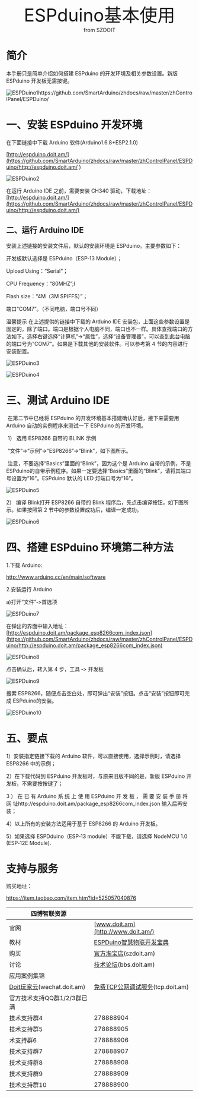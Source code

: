  <center> <font size=10> ESPduino基本使用 </font></center>

<center> from SZDOIT </center>

#  简介

本手册只是简单介绍如何搭建 ESPduino 的开发环境及相关参数设置。新版 ESPduino 开发板无需按键。

![ESPDuino1https://github.com/SmartArduino/zhdocs/raw/master/zhControlPanel/ESPDuino/](ESPDuino1.jpg)

# 一、安装 ESPduino 开发环境

在下面链接中下载 Arduino 软件(Arduino1.6.8+ESP2.1.0)

[http://espduino.doit.am/](https://github.com/SmartArduino/zhdocs/raw/master/zhControlPanel/ESPDuino/http://espduino.doit.am/      )      

![ESPDuino2](https://github.com/SmartArduino/zhdocs/raw/master/zhControlPanel/ESPDuino/ESPDuino2.jpg) 

在运行 Arduino IDE 之前，需要安装 CH340 驱动，下载地址：[http://espduino.doit.am/](https://github.com/SmartArduino/zhdocs/raw/master/zhControlPanel/ESPDuino/http://espduino.doit.am/)

## 二、运行 Arduino IDE

安装上述链接的安装文件后，默认的安装环境是 ESPduino。主要参数如下：

 开发板默认选择是 ESPduino（ESP‐13 Module）；

Upload Using：“Serial”；

CPU Frequency：“80MHZ”;l 

Flash size：“4M（3M SPIFFS）”；

 端口“COM7”。（不同电脑，端口号不同）

温馨提示 
 在上述提供的链接中下载的 Arduino IDE 安装包，上面这些参数设置是固定的，除了端口。端口是根据个人电脑不同，端口也不一样。具体查找端口的方法如下。选择右键选择“计算机”→“属性”，选择“设备管理器”，可以查到此台电脑的端口号为“COM7”。如果是下载其他的安装软件。可以参考第 4 节的内容进行安装配置。 

![ESPDuino3](https://github.com/SmartArduino/zhdocs/raw/master/zhControlPanel/ESPDuino/ESPDuino3.png)

![ESPDuino4](https://github.com/SmartArduino/zhdocs/raw/master/zhControlPanel/ESPDuino/ESPDuino4.png)



#  三、测试 Arduino IDE

​	在第二节中已经将 ESPduino 的开发环境基本搭建确认好后，接下来需要用 Arduino 自动的实例程序来测试一下 ESPduino 的开发环境。

​	1） 选用 ESP8266 自带的 BLINK 示例

​	“文件”→“示例”→“ESP8266”→“Blink”，如下图所示。

​	注意，不要选择“Basics”里面的“Blink”，因为这个是 Arduino 自带的示例，不是 ESPduino的自带示例程序。如果一定要选择“Basics”里面的“Blink”，请将其端口号设置为“16”。ESPduino 默认的 LED 灯端口号为“16”。

![ESPDuino5](https://github.com/SmartArduino/zhdocs/raw/master/zhControlPanel/ESPDuino/ESPDuino5.png)

2） 编译 Blink打开 ESP8266 自带的 Blink 程序后，先点击编译按钮，如下图所示。如果按照第 2 节中的参数设置成功后，编译一定成功。

![ESPDuino6](https://github.com/SmartArduino/zhdocs/raw/master/zhControlPanel/ESPDuino/ESPDuino6.png) 

#  四、搭建 ESPduino 环境第二种方法

1.下载 Arduino:

http://www.arduino.cc/en/main/software

2.安装运行 Arduino

a)打开“文件”‐>首选项 

![ESPDuino7](https://github.com/SmartArduino/zhdocs/raw/master/zhControlPanel/ESPDuino/ESPDuino7.png) 

在弹出的界面中输入地址：[http://espduino.doit.am/package_esp8266com_index.json](https://github.com/SmartArduino/zhdocs/raw/master/zhControlPanel/ESPDuino/http://espduino.doit.am/package_esp8266com_index.json)

![ESPDuino8](https://github.com/SmartArduino/zhdocs/raw/master/zhControlPanel/ESPDuino/ESPDuino8.png)

点击确认后，转入第 4 步，工具 ‐> 开发板 

![ESPDuino9](https://github.com/SmartArduino/zhdocs/raw/master/zhControlPanel/ESPDuino/ESPDuino9.png)

 搜索 ESP8266，随便点击空白处，即可弹出“安装”按钮。点击“安装”按钮即可完成 ESPduino的安装。

![ESPDuino10](https://github.com/SmartArduino/zhdocs/raw/master/zhControlPanel/ESPDuino/ESPDuino10.png)

# 五、要点

1）安装指定链接下载的 Arduino 软件，可以直接使用，选择示例时，请选择 ESP8266 中的示例；

2）在下载代码到 ESPduino 开发板时，与原来旧版不同的是，新版 ESPduino 开发板，不需要按按键了；

3 ） 在 已 有 Arduino 系 统 上 使 用 ESPduino 开 发 板 ， 需 要 安 装 手 册 将 网 址http://espduino.doit.am/package_esp8266com_index.json 输入后再安装；

4）以上所有的安装方法适用于基于 ESP8266 的 Arduino 开发板。

5）如果选择 ESPDduino（ESP‐13 module）不能下载，请选择 NodeMCU 1.0 (ESP‐12E Module). 

# 支持与服务

购买地址：

https://item.taobao.com/item.htm?id=525057040876

| 四博智联资源                                        |                                                              |
| --------------------------------------------------- | ------------------------------------------------------------ |
| 官网                                                | [www.doit.am](http://www.doit.am/)                           |
| 教材                                                | [ESPDuino智慧物联开发宝典](https://item.taobao.com/item.htm?spm=a1z10.3-c.w4002-7420449993.9.Bgp1Ll&id=520583000610) |
| 购买                                                | [官方淘宝店](https://szdoit.taobao.com/)(szdoit.am)          |
| 讨论                                                | [技术论坛](http://bbs.doit.am/forum.php)(bbs.doit.am)        |
| 应用案例集锦                                        |                                                              |
| [Doit玩家云](http://wechat.doit.am)(wechat.doit.am) | [免费TCP公网调试服务](http://tcp.doit.am)(tcp.doit.am)       |
| 官方技术支持QQ群1/2/3群已满                         |                                                              |
| 技术支持群4                                         | 278888904                                                    |
| 技术支持群5                                         | 278888905                                                    |
| 术支持群6                                           | 278888906                                                    |
| 技术支持群7                                         | 278888907                                                    |
| 技术支持群8                                         | 278888908                                                    |
| 技术支持群9                                         | 278888909                                                    |
| 技术支持群10                                        | 278888900                                                    |
